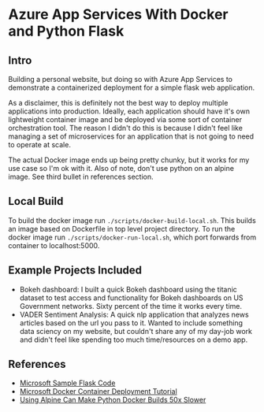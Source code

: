 # Azure App Services With Docker and Python Flask

## Intro
Building a personal website, but doing so with Azure App Services to demonstrate a containerized deployment for a simple flask web application. 

As a disclaimer, this is definitely not the best way to deploy multiple applications into production. Ideally, each application should have it's own lightweight container image and be deployed via some sort of container orchestration tool. The reason I didn't do this is because I didn't feel like managing a set of microservices for an application that is not going to need to operate at scale. 

The actual Docker image ends up being pretty chunky, but it works for my use case so I'm ok with it. Also of note, don't use python on an alpine image. See third bullet in references section.

## Local Build
To build the docker image run `./scripts/docker-build-local.sh`. This builds an image based on Dockerfile in top level project directory. To run the docker image run `./scripts/docker-run-local.sh`, which port forwards from container to localhost:5000.

## Example Projects Included
- Bokeh dashboard: I built a quick Bokeh dashboard using the titanic dataset to test access and functionality for Bokeh dashboards on US Government networks. Sixty percent of the time it works every time.
- VADER Sentiment Analysis: A quick nlp application that analyzes news articles based on the url you pass to it. Wanted to include something data sciency on my website, but couldn't share any of my day-job work and didn't feel like spending too much time/resources on a demo app.

## References
* [Microsoft Sample Flask Code](https://github.com/microsoft/python-sample-vscode-flask-tutorial)
* [Microsoft Docker Container Deployment Tutorial](https://docs.microsoft.com/en-us/azure/python/tutorial-deploy-containers-01)
* [Using Alpine Can Make Python Docker Builds 50x Slower](https://pythonspeed.com/articles/alpine-docker-python/)